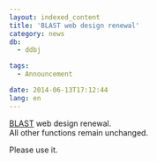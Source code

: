 ```yaml
---
layout: indexed_content
title: 'BLAST web design renewal'
category: news
db:
  - ddbj

tags:
  - Announcement

date: 2014-06-13T17:12:44
lang: en
---
```


<p><a href="http://blast.ddbj.nig.ac.jp/blastn?lang=en">BLAST</a> web design renewal.<br>All other functions remain unchanged.</p>

<p>Please use it.</p>
